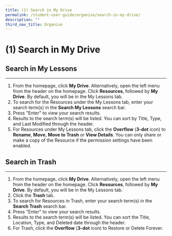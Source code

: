 ```yaml
---
title: (1) Search in My Drive
permalink: /student-user-guide/organise/search-in-my-drive/
description: ""
third_nav_title: Organise
---
```

<h1>(1) Search in My Drive</h1>

<h2><strong>Search in My Lessons</strong></h2>

<hr>

<ol>
    <li>From the homepage, click <strong>My Drive</strong>. Alternatively, open the left menu from the header on the homepage. Click <strong>Resources</strong>, followed by <strong>My Drive</strong>. By default, you will be in the My Lessons tab.</li>
    <li>To search for the Resources under the My Lessons tab, enter your search term(s) in the <strong>Search My Lessons</strong> search bar.</li>
    <li>Press "Enter" to view your search results.</li>
    <li>Results to the search term(s) will be listed. You can sort by Title, Type, and Last Modified through the header.</li>
    <li>For Resources under My Lessons tab, click the <strong>Overflow</strong> (<strong>3-dot</strong> icon) to <strong>Rename</strong>, <strong>Move</strong>, <strong>Move to Trash</strong> or <strong>View Details</strong>. You can only share or make a copy of the Resource if the permission settings have been enabled.</li>
</ol>

<h2><strong>Search in Trash</strong></h2>

<hr>

<ol>
    <li>From the homepage, click <strong>My Drive</strong>. Alternatively, open the left menu from the header on the homepage. Click <strong>Resources</strong>, followed by <strong>My Drive</strong>. By default, you will be in the My Lessons tab.</li>
    <li>Click the <strong>Trash</strong> tab.</li>
    <li>To search for Resources in Trash, enter your search term(s) in the <strong>Search Trash</strong> search bar.</li>
    <li>Press "Enter" to view your search results.</li>
    <li>Results to the search term(s) will be listed. You can sort the Title, Location, Type, and Deleted date through the header.</li>
    <li>For Trash, click the <strong>Overflow</strong> (<strong>3-dot</strong> icon) to Restore or Delete Forever.</li>
</ol>